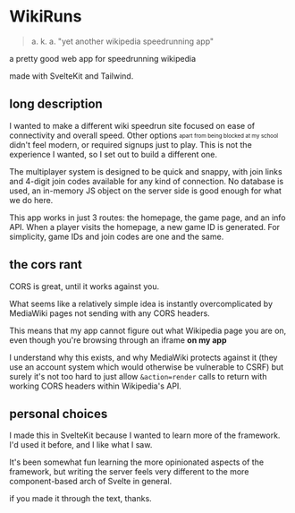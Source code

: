 # WikiRuns
> a. k. a. "yet another wikipedia speedrunning app"

a pretty good web app for speedrunning wikipedia

made with SvelteKit and Tailwind.

## long description

I wanted to make a different wiki speedrun site focused on ease of connectivity and overall speed. Other options <sub><sup>apart from being blocked at my school</sup></sub> didn't feel modern, or required signups just to play. This is not the experience I wanted, so I set out to build a different one.

The multiplayer system is designed to be quick and snappy, with join links and 4-digit join codes available for any kind of connection.
No database is used, an in-memory JS object on the server side is good enough for what we do here. 

This app works in just 3 routes: the homepage, the game page, and an info API.
When a player visits the homepage, a new game ID is generated. For simplicity, game IDs and join codes are one and the same.

## the cors rant
CORS is great, until it works against you.

What seems like a relatively simple idea is instantly overcomplicated by MediaWiki pages not sending with any CORS headers. 

This means that my app cannot figure out what Wikipedia page you are on, even though you're browsing through an iframe **on my app**

I understand why this exists, and why MediaWiki protects against it (they use an account system which would otherwise be vulnerable to CSRF) but surely it's not too hard to just allow `&action=render` calls to return with working CORS headers within Wikipedia's API.

## personal choices
I made this in SvelteKit because I wanted to learn more of the framework. I'd used it before, and I like what I saw.

It's been somewhat fun learning the more opinionated aspects of the framework, but writing the server feels very different to the more component-based arch of Svelte in general.

if you made it through the text, thanks.

